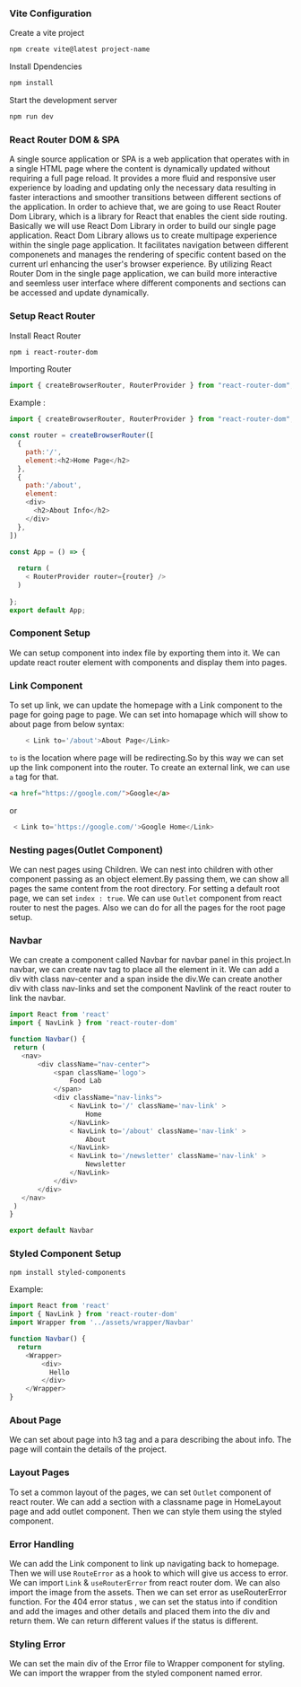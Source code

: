 ### Vite Configuration

Create a vite project <br>
```sh
npm create vite@latest project-name
```
Install Dpendencies <br>
```sh
npm install
```
Start the development server <br>
```sh
npm run dev 
```
### React Router DOM & SPA

A single source application or SPA is a web application that operates with in a single HTML page where
the content is dynamically updated without requiring a full page reload. It provides a more fluid and responsive user 
experience by loading and updating only the necessary data resulting in faster interactions and smoother transitions 
between different sections of the application. In order to achieve that, we are going to use React Router Dom Library, 
which is a library for React that enables the cient side routing. Basically we will use React Dom Library in order to 
build our single page application. React Dom Library allows us to create multipage experience within the single page 
application. It facilitates navigation between different componenets and manages the rendering of specific content based
on the current url enhancing the user's browser experience. By utilizing React Router Dom in the single page application,
we can build more interactive and seemless user interface where different components and sections can be accessed and update
dynamically. 

### Setup React Router

Install React Router
```sh
npm i react-router-dom
```
Importing Router
```js
import { createBrowserRouter, RouterProvider } from "react-router-dom";
```
Example :
```js
import { createBrowserRouter, RouterProvider } from "react-router-dom";

const router = createBrowserRouter([
  {
    path:'/',
    element:<h2>Home Page</h2>
  },
  {
    path:'/about',
    element:
    <div>
      <h2>About Info</h2>
    </div>
  },
])

const App = () => {
  
  return (
    < RouterProvider router={router} />
  )
  
};
export default App;
```
### Component Setup

We can setup component into index file by exporting them into it. We can update react router element with
components and display them into pages.

### Link Component

To set up link, we can update the homepage with a Link component to the page for going page to page.
We can set into homapage which will show to about page from below syntax:
```js
    < Link to='/about'>About Page</Link>
```
`to` is the location where page will be redirecting.So by this way we can set up the link component into the router. To create an external link, we can use `a` tag for that.
```html
<a href="https://google.com/">Google</a>
```
or
```js
 < Link to='https://google.com/'>Google Home</Link>
 ```

 ### Nesting pages(Outlet Component)

 We can nest pages using Children. We can nest into children with other component passing as an object element.By passing them, we can show all pages the same content from the root directory. For setting a default root page, we can set `index : true`. We can use `Outlet` component from react router to nest the pages. Also we can do for all the pages for the root page setup.

 ### Navbar

 We can create a component called Navbar for navbar panel in this project.In navbar, we can create nav tag to place all the element in it.
 We can add a div with class nav-center and a span inside the div.We can 
 create another div with class nav-links and set the component Navlink of the react router to link the navbar.
 ```js
 import React from 'react'
import { NavLink } from 'react-router-dom'

function Navbar() {
  return (
    <nav>
        <div className="nav-center">
            <span className='logo'>
                Food Lab
            </span>
            <div className="nav-links">
                < NavLink to='/' className='nav-link' >
                    Home
                </NavLink>
                < NavLink to='/about' className='nav-link' >
                    About
                </NavLink>
                < NavLink to='/newsletter' className='nav-link' >
                    Newsletter
                </NavLink>
            </div>
        </div>
    </nav>
  )
}

export default Navbar
```
### Styled Component Setup
```sh
npm install styled-components
```
Example:
```js
import React from 'react'
import { NavLink } from 'react-router-dom'
import Wrapper from '../assets/wrapper/Navbar'

function Navbar() {
  return 
    <Wrapper>
        <div>
          Hello
        </div>
    </Wrapper>
}
```
### About Page

We can set about page into h3 tag and a para describing the about info.
The page will contain the details of the project.

### Layout Pages

To set a common layout of the pages, we can set `Outlet` component of react router. 
We can add a section with a classname page in HomeLayout page and add outlet component.
Then we can style them using the styled component.

### Error Handling

We can add the Link component to link up navigating back to homepage.
Then we will use `RouteError` as a hook to which will give us access to error.
We can import `Link` & `useRouterError` from react router dom. We can also import 
the image from the assets. Then we can set error as useRouterError function. For the 
404 error status , we can set the status into if condition and add the images and other 
details and placed them into the div and return them. We can return different values if the status is different.

### Styling Error

We can set the main div of the Error file to Wrapper component for styling. We can import the wrapper from the styled component named error.
